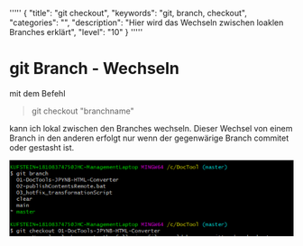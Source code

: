 '''''
{
"title": "git checkout",
"keywords": "git, branch, checkout",
"categories": "",
"description": "Hier wird das Wechseln zwischen loaklen Branches erklärt",
"level": "10"
}
'''''

<h1>git Branch - Wechseln</h1>

mit dem Befehl

>git checkout "branchname"

kann ich lokal zwischen den Branches wechseln. Dieser Wechsel von einem Branch in den anderen erfolgt nur wenn der gegenwärige Branch commitet oder gestasht ist.


![](imgs/2020-11-03-17-07-24.png)


